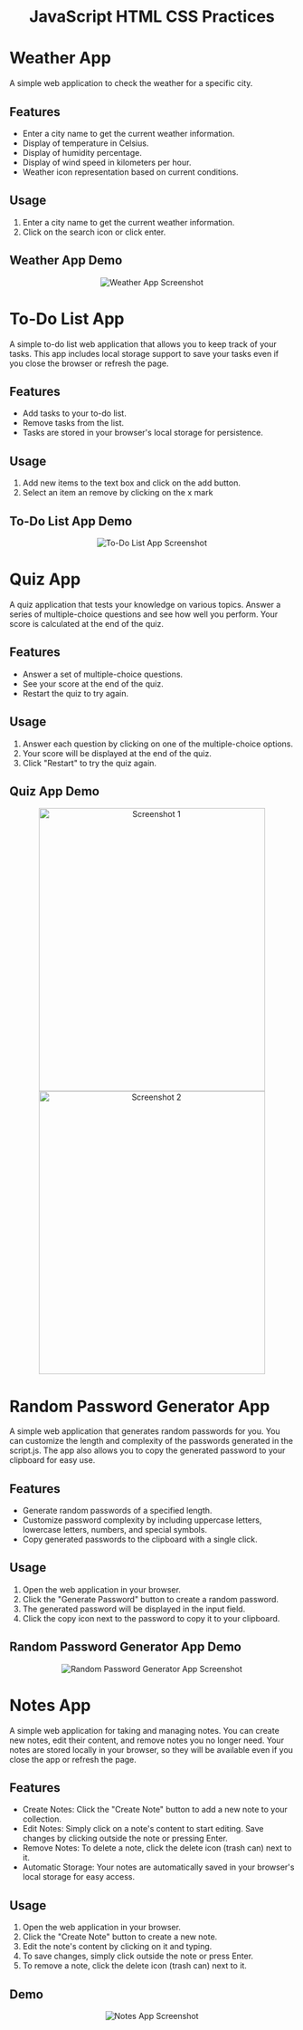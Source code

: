 # <h1 align="center">JavaScript HTML CSS Practices</h1>

# Weather App
A simple web application to check the weather for a specific city.

## Features
- Enter a city name to get the current weather information.
- Display of temperature in Celsius.
- Display of humidity percentage.
- Display of wind speed in kilometers per hour.
- Weather icon representation based on current conditions.

## Usage 
1. Enter a city name to get the current weather information.
2. Click on the search icon or click enter.

## Weather App Demo
<p align="center">
  <img src="/WeatherApp/images/Demo.png" alt="Weather App Screenshot">
</p>

# To-Do List App

A simple to-do list web application that allows you to keep track of your tasks. This app includes local storage support to save your tasks even if you close the browser or refresh the page.

## Features

- Add tasks to your to-do list.
- Remove tasks from the list.
- Tasks are stored in your browser's local storage for persistence.

## Usage
1. Add new items to the text box and click on the add button.
2. Select an item an remove by clicking on the x mark

## To-Do List App Demo
<p align="center">
  <img src="/ToDoListApp/images/Demo.png" alt="To-Do List App Screenshot">
</p>

# Quiz App

A quiz application that tests your knowledge on various topics. Answer a series of multiple-choice questions and see how well you perform. Your score is calculated at the end of the quiz.

## Features

- Answer a set of multiple-choice questions.
- See your score at the end of the quiz.
- Restart the quiz to try again.

## Usage

1. Answer each question by clicking on one of the multiple-choice options.
2. Your score will be displayed at the end of the quiz.
3. Click "Restart" to try the quiz again.

## Quiz App Demo
<!-- Centered Screenshots Container -->
<div align="center">
  <!-- First Screenshot -->
  <img src="QuizzApp\images\demo1.png" alt="Screenshot 1" width="400" height="500">
  <!-- Second Screenshot -->
  <img src="QuizzApp\images\demo2.png" alt="Screenshot 2" width="400" height="500">
</div>

# Random Password Generator App

A simple web application that generates random passwords for you. You can customize the length and complexity of the passwords generated in the script.js. The app also allows you to copy the generated password to your clipboard for easy use.

## Features

- Generate random passwords of a specified length.
- Customize password complexity by including uppercase letters, lowercase letters, numbers, and special symbols.
- Copy generated passwords to the clipboard with a single click.

## Usage

1. Open the web application in your browser.
2. Click the "Generate Password" button to create a random password.
3. The generated password will be displayed in the input field.
4. Click the copy icon next to the password to copy it to your clipboard.

## Random Password Generator App Demo
<div align="center">
  <img src="/RandPasswordApp/images/demo.png" alt="Random Password Generator App Screenshot">
</div>

# Notes App

A simple web application for taking and managing notes. You can create new notes, edit their content, and remove notes you no longer need. Your notes are stored locally in your browser, so they will be available even if you close the app or refresh the page.

## Features

- Create Notes: Click the "Create Note" button to add a new note to your collection.
- Edit Notes: Simply click on a note's content to start editing. Save changes by clicking outside the note or pressing Enter.
- Remove Notes: To delete a note, click the delete icon (trash can) next to it.
- Automatic Storage: Your notes are automatically saved in your browser's local storage for easy access.

## Usage

1. Open the web application in your browser.
2. Click the "Create Note" button to create a new note.
3. Edit the note's content by clicking on it and typing.
4. To save changes, simply click outside the note or press Enter.
5. To remove a note, click the delete icon (trash can) next to it.

## Demo

<div align="center">
  <img src="/NotesApp/images/demo.png" alt="Notes App Screenshot">
</div>